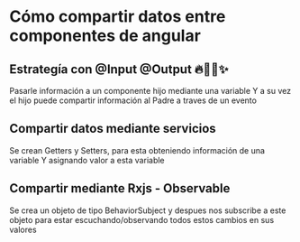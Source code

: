 # Cómo compartir datos entre componentes de angular

## Estrategía con @Input @Output 🔥🧑‍💻✨
Pasarle información a un componente hijo mediante una variable
Y a su vez el hijo puede compartir información al Padre a traves de un evento


## Compartir datos mediante servicios
Se crean Getters y Setters, para esta obteniendo información de una variable
Y asignando valor a esta variable


## Compartir mediante Rxjs - Observable
Se crea un objeto de tipo BehaviorSubject y despues nos subscribe a este objeto
para estar escuchando/observando todos estos cambios en sus valores